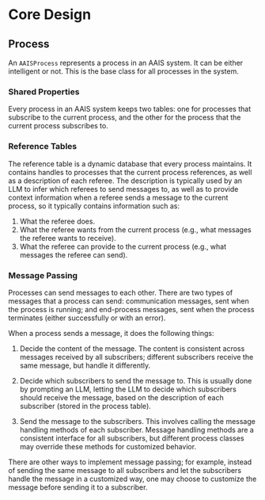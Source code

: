 # Core Design

## Process

An `AAISProcess` represents a process in an AAIS system. It can be either intelligent or not.
This is the base class for all processes in the system.

### Shared Properties

Every process in an AAIS system keeps two tables: one for processes that subscribe to the
current process, and the other for the process that the current process subscribes to.

### Reference Tables

The reference table is a dynamic database that every process maintains.
It contains handles to processes that the current process references, as well as a description of each referee.
The description is typically used by an LLM to infer which referees to send messages to,
as well as to provide context information when a referee sends a message to the current process,
so it typically contains information such as:

1. What the referee does.
2. What the referee wants from the current process (e.g., what messages the referee wants to receive).
3. What the referee can provide to the current process (e.g., what messages the referee can send).

### Message Passing

Processes can send messages to each other. There are two types of messages that a process can
send: communication messages, sent when the process is running; and end-process messages, sent
when the process terminates (either successfully or with an error).

When a process sends a message, it does the following things:

1. Decide the content of the message. The content is consistent across messages received by
all subscribers; different subscribers receive the same message, but handle it differently.

2. Decide which subscribers to send the message to. This is usually done by prompting an LLM,
letting the LLM to decide which subscribers should receive the message, based on the description
of each subscriber (stored in the process table).

3. Send the message to the subscribers. This involves calling the message handling methods
of each subscriber. Message handling methods are a consistent interface for all subscribers,
but different process classes may override these methods for customized behavior.

There are other ways to implement message passing; for example, instead of sending the same message to all subscribers and let the subscribers handle the message in a customized way, one may choose to customize the message before sending it to a subscriber.
